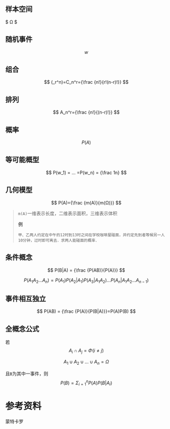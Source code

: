 ## 样本空间

$ Ω $



## 随机事件

$$
w
$$



## 组合

$$
(_r^n)=C_n^r={\frac {n!}{r!(n-r)!}}
$$

## 排列

$$
A_n^r={\frac {n!}{(n-r)!}}
$$



## 概率

$$
P(A)
$$



## 等可能概型

$$
P(w_1) = ... =P(w_n) = {\frac 1n}
$$

## 几何模型

$$
P(A)={\frac {m(A)}{m(Ω)}}
$$

> `m(A)`一维表示长度，二维表示面积，三维表示体积
>
> **例**
>
> ```
> 甲、乙两人约定在中午的12时到13时之间在学校咖啡屋碰面，并约定先到者等候另一人10分钟，过时即可离去．求两人能碰面的概率．
> ```
>
> 



## 条件概念

$$
P(B|A) = {\frac {P(AB)}{P(A)}}
$$

$$
P(A_1A_2...A_n)=P(A_1)P(A_2|A_1)P(A_3|A_1A_2)...P(A_n|A_1A_2...A_{n-1})
$$



## 事件相互独立

$$
P(AB) = {\frac {P(A)}{P(B|A)}}=P(A)P(B)
$$



## 全概念公式

若
$$
A_i\cap A_j = \Phi (i \neq j)
$$

$$
A_1\cup A_2\cup ... \cup A_n = Ω
$$

且`B`为其中一事件，则
$$
P(B) = \Sigma_{i=1}^nP(A)P(B|A_i)
$$




# 参考资料

蒙特卡罗

